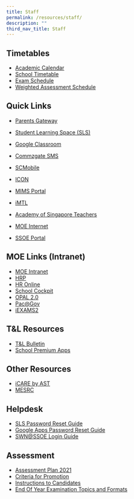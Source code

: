 ```yaml
---
title: Staff
permalink: /resources/staff/
description: ""
third_nav_title: Staff
---
```

Timetables
----------

*   [Academic Calendar](https://calendar.google.com/calendar/u/0/embed?src=c_k7p87vuspth3eedj4n2mair55g@group.calendar.google.com&ctz=Asia/Singapore)
*   [School Timetable](/resources/students/timetables/school-timetable) 
*   [Exam Schedule](/files/EOY_Timetable_2022_sch%20website_28Sept.pdf)
*   [Weighted Assessment Schedule](https://docs.google.com/spreadsheets/d/1GviWZeYlra1BgRd3xR9lwSSFl-U_ycNAI1TrhZOIo74/edit#gid=1319614797)

Quick Links
-----------

*   [Parents Gateway](https://pg.moe.edu.sg/)  
    
*   [Student Learning Space (SLS)](https://vle.learning.moe.edu.sg/login)
*   [Google Classroom](https://classroom.google.com/)
*   [Commzgate SMS](https://portal.commzgate.com/)
*   [SCMobile](https://scmobile.moe.edu.sg/login)
*   [ICON](https://icon.moe.edu.sg/)
*   [MIMS Portal](http://mims.moe.gov.sg/)  
    
*   [iMTL](https://imtl.moe.edu.sg/cos/o.x?c=/ca7_imtl/user&func=login)
*   [Academy of Singapore Teachers](https://academyofsingaporeteachers.moe.edu.sg/)
*   [MOE Internet](https://www.moe.gov.sg/)
*   [SSOE Portal](https://ssoe2.moe.edu.sg/sp)

MOE Links (Intranet)
--------------------

*   [MOE Intranet](https://intranet.moe.gov.sg/Pages/Home.aspx)
*   [HRP](https://www.hrp.gov.sg/hrp/#/)
*   [HR Online](https://intranet.moe.gov.sg/hronline/Pages/Home.aspx)
*   [School Cockpit](https://schoolcockpit.moe.gov.sg/CP/scapp/security)
*   [OPAL 2.0](https://idm.opal2.moe.edu.sg/)
*   [Pac@Gov](https://www.pac.gov.sg/)
*   [iEXAMS2](https://iexams.seab.gov.sg/sso/login?service=https%3A%2F%2Fiexams.seab.gov.sg%2Fsso%2Foauth2.0%2FcallbackAuthorize%3Fclient_id%3Diexams2-prod%26redirect_uri%3Dhttps%253A%252F%252Fiexams.seab.gov.sg%252Fiexams2%252Flogin%252Foauth2%252Fcode%252Fiexams2-prod%26response_type%3Dcode%26client_name%3DCasOAuthClient)

T&L Resources
-------------

*   [T&L Bulletin](https://sites.google.com/xinminss.edu.sg/tlbulletin-2020/home?pli=1)
*   [School Premium Apps](/resources/staff/tnl-resources/school-premium-apps)

Other Resources
---------------

*   [iCARE by AST](https://academyofsingaporeteachers.moe.edu.sg/olive/icare/resources)
*   [MESRC](https://www.mesrc.net/)

Helpdesk
--------

*   [SLS Password Reset Guide](https://static.learning.moe.edu.sg/sls-user-guide/vle/logintroubleshooting/index.html)
*   [Google Apps Password Reset Guide](https://xinminsec-moe-edu-sg-admin.cwp.sg/resources/staff/helpdesk/google-apps-password-reset-guide)
*   [SWN@SSOE Login Guide](https://xinminsec-moe-edu-sg-admin.cwp.sg/resources/staff/helpdesk/swn-at-ssoe-login-guide)

Assessment
----------

*   [Assessment Plan 2021](/resources/students/assessment/assessment-plan-2021)
*   [Criteria for Promotion](/resources/students/assessment/criteria-for-promotion)
*   [Instructions to Candidates](/resources/students/assessment/instructions-to-candidates)
*   [End Of Year Examination Topics and Formats](/resources/students/assessment/end-of-year-examination-topics-and-formats)
